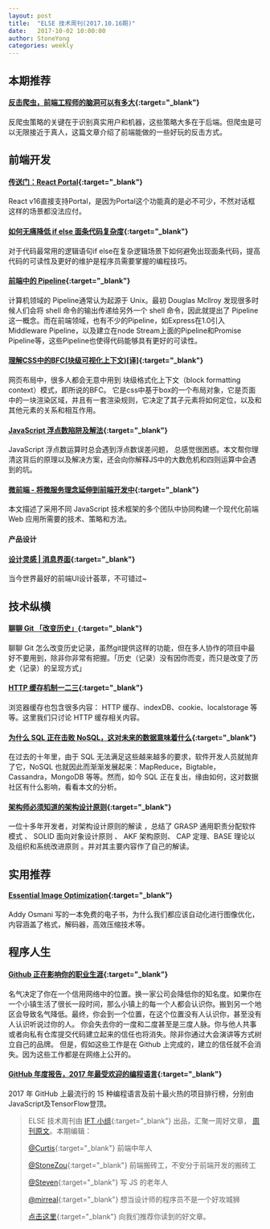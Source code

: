```yaml
---
layout: post
title:  "ELSE 技术周刊(2017.10.16期)"
date:   2017-10-02 10:00:00
author: StoneYong
categories: weekly
---
```



## 本期推荐

#### [反击爬虫，前端工程师的脑洞可以有多大](http://litten.me/2017/07/09/prevent-spiders/){:target="_blank"}

反爬虫策略的关键在于识别真实用户和机器，这些策略大多在于后端。但爬虫是可以无限接近于真人，这篇文章介绍了前端能做的一些好玩的反击方式。

## 前端开发

#### [传送门：React Portal](https://zhuanlan.zhihu.com/p/29880992){:target="_blank"}

React v16直接支持Portal，是因为Portal这个功能真的是必不可少，不然对话框这样的场景都没法应付。

#### [如何无痛降低 if else 面条代码复杂度](https://juejin.im/post/59dc66256fb9a0452a3b4832?utm_source=gold_browser_extension){:target="_blank"}

对于代码最常用的逻辑语句if else在复杂逻辑场景下如何避免出现面条代码，提高代码的可读性及更好的维护是程序员需要掌握的编程技巧。

#### [前端中的 Pipeline](https://zhuanlan.zhihu.com/p/28561932){:target="_blank"}

计算机领域的 Pipeline通常认为起源于 Unix。最初 Douglas Mcllroy 发现很多时候人们会将 shell 命令的输出传递给另外一个 shell 命令，因此就提出了 Pipeline这一概念。而在前端领域，也有不少的Pipeline，如Express在1.0引入Middleware Pipeline，以及建立在node Stream上面的Pipeline和Promise Pipeline等，这些Pipeline也使得代码能够具有更好的可读性。

#### [理解CSS中的BFC(块级可视化上下文)[译]](http://flypursue.com/jekyll/update/2015/08/10/bfc.html){:target="_blank"}
网页布局中，很多人都会无意中用到 块级格式化上下文（block formatting context）模式，即所说的BFC。 它是css中基于box的一个布局对象，它是页面中的一块渲染区域，并且有一套渲染规则，它决定了其子元素将如何定位，以及和其他元素的关系和相互作用。

#### [JavaScript 浮点数陷阱及解法](https://github.com/camsong/blog/issues/9){:target="_blank"}
JavaScript 浮点数运算时总会遇到浮点数误差问题， 总感觉很困惑。本文帮你理清这背后的原理以及解决方案，还会向你解释JS中的大数危机和四则运算中会遇到的坑。

#### [微前端 - 将微服务理念延伸到前端开发中](http://www.cnblogs.com/zhuanzhuanfe/p/7644846.html){:target="_blank"}
本文描述了采用不同 JavaScript 技术框架的多个团队中协同构建一个现代化前端 Web 应用所需要的技术、策略和方法。

#### 产品设计

#### [设计灵感 | 消息界面](https://zhuanlan.zhihu.com/p/29771780){:target="_blank"}
当今世界最好的前端UI设计荟萃，不可错过~

## 技术纵横

#### [聊聊 Git 「改变历史」](https://zhuanlan.zhihu.com/p/29497618){:target="_blank"}
聊聊 Git 怎么改变历史记录，虽然git提供这样的功能，但在多人协作的项目中最好不要用到，除非你非常有把握。「历史（记录）没有因你而变，而只是改变了历史（记录）的呈现方式」

#### [HTTP 缓存机制一二三](https://zhuanlan.zhihu.com/p/29750583){:target="_blank"}
浏览器缓存也包含很多内容： HTTP 缓存、indexDB、cookie、localstorage 等等。这里我们只讨论 HTTP 缓存相关内容。

#### [为什么 SQL 正在击败 NoSQL，这对未来的数据意味着什么](http://geek.csdn.net/news/detail/238939){:target="_blank"}

在过去的十年里，由于 SQL 无法满足这些越来越多的要求，软件开发人员就抛弃了它，NoSQL 也就因此而渐渐发展起来：MapReduce，Bigtable，Cassandra，MongoDB 等等。然而，如今 SQL 正在复出，缘由如何，这对数据社区有什么影响，看看本文的分析。

#### [架构师必须知道的架构设计原则](https://mp.weixin.qq.com/s?__biz=MjM5MDE0Mjc4MA==&mid=2650998170&idx=1&sn=6defd4f0a9fdb5cf93e6977080c61c70){:target="_blank"}
一位十多年开发者，对架构设计原则的解读 ，总结了 GRASP 通用职责分配软件模式 、 SOLID 面向对象设计原则 、 AKF 架构原则、 CAP 定理、BASE 理论以及组织和系统改进原则   。并对其主要内容作了自己的解读。

## 实用推荐

#### [Essential Image Optimization](https://images.guide/){:target="_blank"}

Addy Osmani 写的一本免费的电子书，为什么我们都应该自动化进行图像优化，内容涵盖了格式，解码器，高效压缩技术等。

## 程序人生

#### [Github 正在影响你的职业生涯](https://juejin.im/post/59ddccd36fb9a0450e75185f){:target="_blank"}
名气决定了你在一个信用网络中的位置。换一家公司会降低你的知名度。如果你在一个小镇生活了很长一段时间，那么小镇上的每一个人都会认识你。搬到另一个地区会导致名气降低。最终，你会到一个位置，在这个位置没有人认识你，甚至没有人认识听说过你的人。
你会失去你的一度和二度甚至是三度人脉。你与他人共事或者向私有仓库提交代码建立起来的信任也将消失。除非你通过大会演讲等方式树立自己的品牌。
但是，假如这些工作是在 Github 上完成的，建立的信任就不会消失。因为这些工作都是在网络上公开的。

#### [GitHub 年度报告，2017 年最受欢迎的编程语言](https://juejin.im/post/59e0352f518825541b03c5e1){:target="_blank"}

2017 年 GitHub 上最流行的 15 种编程语言及前十最火热的项目排行榜，分别由JavaScript及TensorFlow登顶。


> ELSE 技术周刊由 [IFT 小组](https://github.com/CtripFE){:target="_blank"} 出品，汇聚一周好文章， [周刊原文]()。本期编辑：
>
> [@Curtis](https://github.com/CurtisCBS){:target="_blank"} 前端中年人
>
> [@StoneZou](https://github.com/stoneyong){:target="_blank"} 前端搬砖工，不安分于前端开发的搬砖工
>
> [@Steven](https://github.com/StevenX911){:target="_blank"} 写 JS 的老年人
>
> [@mirreal](https://github.com/mirreal){:target="_blank"} 想当设计师的程序员不是一个好攻城狮
>
> [点击这里](https://github.com/CtripFE/fe-weekly/issues){:target="_blank"} 向我们推荐你读到的好文章。
